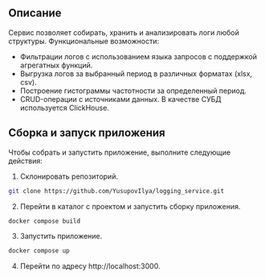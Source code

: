 ## Описание
Сервис позволяет собирать, хранить и анализировать логи любой структуры.
Функциональные возможности:
- Фильтрации логов с использованием языка запросов с поддержкой агрегатных функций.
- Выгрузка логов за выбранный период в различных форматах (xlsx, csv).
- Построение гистограммы частотности за определенный период.
- CRUD-операции с источниками данных.
В качестве СУБД используется ClickHouse.
 
## Сборка и запуск приложения
Чтобы собрать и запустить приложение, выполните следующие действия:

1. Склонировать репозиторий.
```bash
git clone https://github.com/YusupovIlya/logging_service.git
```
2. Перейти в каталог с проектом и запустить сборку приложения.
```bash
docker compose build
```
3. Запустить приложение.
```bash
docker compose up
```
4. Перейти по адресу http://localhost:3000.